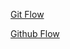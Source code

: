 [Git Flow](https://nvie.com/posts/a-successful-git-branching-model/)

[Github Flow](https://guides.github.com/introduction/flow/)
